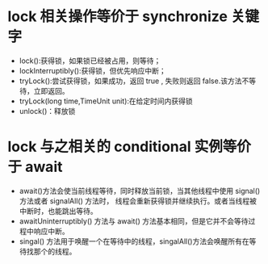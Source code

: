 # lock 相关操作等价于 synchronize 关键字

- lock():获得锁，如果锁已经被占用，则等待；
- lockInterruptibly():获得锁，但优先响应中断；
- tryLock():尝试获得锁，如果成功，返回 true , 失败则返回 false.该方法不等待，立即返回。
- tryLock(long time,TimeUnit unit):在给定时间内获得锁
- unlock()：释放锁

# lock 与之相关的 conditional 实例等价于 await 

- await()方法会使当前线程等待，同时释放当前锁，当其他线程中使用 signal() 方法或者 signalAll() 方法时，
线程会重新获得锁并继续执行。或者当线程被中断时，也能跳出等待。
- awaitUninterruptibly() 方法与 await() 方法基本相同，但是它并不会等待过程中响应中断。
- singal() 方法用于唤醒一个在等待中的线程，singalAll()方法会唤醒所有在等待找那个的线程。

 
